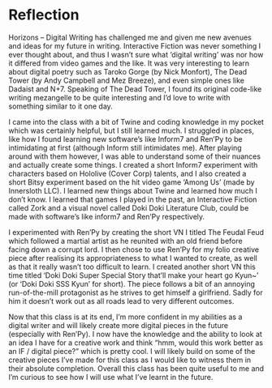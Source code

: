 # Reflection

Horizons – Digital Writing has challenged me and given me new avenues and ideas for my future in writing. Interactive Fiction was never something I ever thought about, and thus I wasn’t sure what ‘digital writing’ was nor how it differed from video games and the like. It was very interesting to learn about digital poetry such as Taroko Gorge (by Nick Monfort), The Dead Tower (by Andy Campbell and Mez Breeze), and even simple ones like Dadaist and N+7. Speaking of The Dead Tower, I found its original code-like writing mezangelle to be quite interesting and I’d love to write with something similar to it one day.

I came into the class with a bit of Twine and coding knowledge in my pocket which was certainly helpful, but I still learned much. I struggled in places, like how I found learning new software’s like Inform7 and Ren’Py to be intimidating at first (although Inform still intimidates me). After playing around with them however, I was able to understand some of their nuances and actually create some things. I created a short Inform7 experiment with characters based on Hololive (Cover Corp) talents, and I also created a short Bitsy experiment based on the hit video game ‘Among Us’ (made by Innersloth LLC). I learned new things about Twine and learned how much I don’t know. I learned that games I played in the past, an Interactive Fiction called Zork and a visual novel called Doki Doki Literature Club, could be made with software’s like inform7 and Ren’Py respectively.

I experimented with Ren’Py by creating the short VN I titled The Feudal Feud which followed a martial artist as he reunited with an old friend before facing down a corrupt lord. I then chose to use Ren’Py for my folio creative piece after realising its appropriateness to what I wanted to create, as well as that it really wasn’t too difficult to learn. I created another short VN this time titled ‘Doki Doki Super Special Story that’ll make your heart go Kyun~’ (or ‘Doki Doki SSS Kyun’ for short). The piece follows a bit of an annoying run-of-the-mill protagonist as he strives to get himself a girlfriend. Sadly for him it doesn’t work out as all roads lead to very different outcomes.

Now that this class is at its end, I’m more confident in my abilities as a digital writer and will likely create more digital pieces in the future (especially with Ren’Py). I now have the knowledge and the ability to look at an idea I have for a creative work and think “hmm, would this work better as an IF / digital piece?” which is pretty cool. I will likely build on some of the creative pieces I’ve made for this class as I would like to witness them in their absolute completion. Overall this class has been quite useful to me and I’m curious to see how I will use what I’ve learnt in the future.
